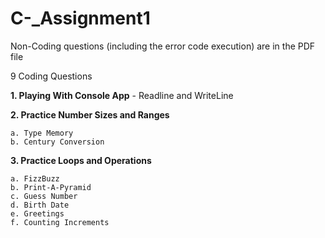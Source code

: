 # C-_Assignment1

Non-Coding questions (including the error code execution) are in the PDF file


9 Coding Questions

**1. Playing With Console App**
	- Readline and WriteLine
    
**2. Practice Number Sizes and Ranges**

	a. Type Memory
  	b. Century Conversion
  
**3. Practice Loops and Operations**

	a. FizzBuzz
	b. Print-A-Pyramid
	c. Guess Number
	d. Birth Date
	e. Greetings
	f. Counting Increments
  
